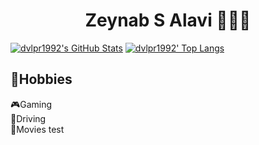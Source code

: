 <div align="center">
  <h1>Zeynab S Alavi 👩🏽‍💻</h1>
</div>

<div>
  
[![dvlpr1992's GitHub Stats](https://github-readme-stats.vercel.app/api?username=dvlpr1992&show_icons=true&include_all_commits=true&theme=algolia&count_private=true&line_height=40)](https://github.com/dvlpr1992/dvlpr1992)
[![dvlpr1992' Top Langs](https://github-readme-stats.vercel.app/api/top-langs/?username=dvlpr1992&langs_count=5&theme=algolia&exclude_repo=SocketCpp,dvlpr1992.github.io,DeveloperSite)](https://github.com/dvlpr1992/dvlpr1992)
</div>


<span>
  <h2>🤪Hobbies</h2>
    🎮Gaming
    <br>
    🚙Driving
  <br>
    📼Movies
</span>
test

